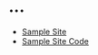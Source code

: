 # ...

- [Sample Site](https://iamssen.github.io/react-reflow)
- [Sample Site Code](https://iamssen.github.io/react-reflow/tree/gh-pages-master)